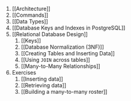 1. [[Architecture]]
2. [[Commands]]
3. [[Data Types]]
4. [[Database Keys and Indexes in PostgreSQL]]
5. [[Relational Database Design]]
	1. [[Keys]]
	2. [[Database Normalization (3NF)]]
	3. [[Creating Tables and Inserting Data]]
	4. [[Using `JOIN` across tables]]
	5. [[Many-to-Many Relationships]]
6. Exercises
	1. [[Inserting data]]
	2. [[Retrieving data]]
	3. [[Building a many-to-many roster]]

